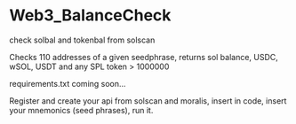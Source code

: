 # Web3_BalanceCheck
check solbal and tokenbal from solscan

Checks 110 addresses of a given seedphrase, returns sol balance, USDC, wSOL, USDT and any SPL token > 1000000

requirements.txt coming soon...

Register and create your api from solscan and moralis, insert in code, insert your mnemonics (seed phrases), run it.
